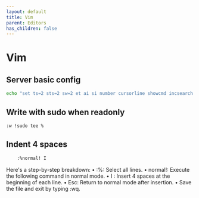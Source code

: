 ```yaml
---
layout: default
title: Vim
parent: Editors
has_children: false
---
```


# Vim

## Server basic config

```bash
echo "set ts=2 sts=2 sw=2 et ai si number cursorline showcmd incsearch ignorecase" >> ~/.vimrc
```

## Write with sudo when readonly

```bash
:w !sudo tee %
```

## Indent 4 spaces

```bash
    :%normal! I
```
Here's a step-by-step breakdown:
 • :%: Select all lines.
 • normal!: Execute the following command in normal mode.
 • I : Insert 4 spaces at the beginning of each line.
 • Esc: Return to normal mode after insertion.
 • Save the file and exit by typing :wq.
